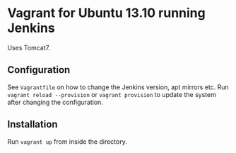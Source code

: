 # Vagrant for Ubuntu 13.10 running Jenkins

Uses Tomcat7.

## Configuration

See `Vagrantfile` on how to change the Jenkins version, apt mirrors etc.
Run `vagrant reload --provision` or `vagrant provision` to update the system after changing the configuration.

## Installation

Run `vagrant up` from inside the directory.
